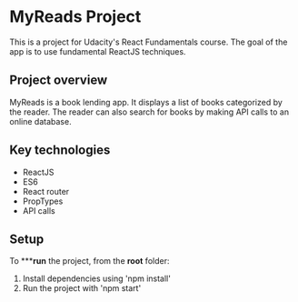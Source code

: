 # MyReads Project

This is a project for Udacity's React Fundamentals course. 
The goal of the app is to use fundamental ReactJS techniques.  

## Project overview
MyReads is a book lending app.
It displays a list of books categorized by the reader. 
The reader can also search for books by making API calls to an online database.  

## Key technologies
* ReactJS
* ES6
* React router
* PropTypes
* API calls

## Setup
To *****run** the project, from the **root** folder:
1. Install dependencies using 'npm install'
2. Run the project with 'npm start'
